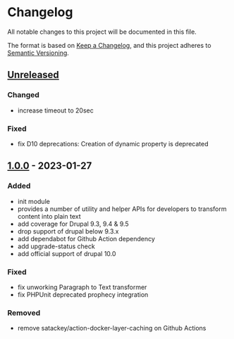 # Changelog
All notable changes to this project will be documented in this file.

The format is based on [Keep a Changelog](https://keepachangelog.com/en/1.0.0/),
and this project adheres to [Semantic Versioning](https://semver.org/spec/v2.0.0.html).

## [Unreleased]
### Changed
- increase timeout to 20sec

### Fixed
- fix D10 deprecations: Creation of dynamic property is deprecated

## [1.0.0] - 2023-01-27
### Added
- init module
- provides a number of utility and helper APIs for developers to transform content into plain text
- add coverage for Drupal 9.3, 9.4 & 9.5
- drop support of drupal below 9.3.x
- add dependabot for Github Action dependency
- add upgrade-status check
- add official support of drupal 10.0

### Fixed
- fix unworking Paragraph to Text transformer
- fix PHPUnit deprecated prophecy integration

### Removed
- remove satackey/action-docker-layer-caching on Github Actions

[Unreleased]: https://github.com/antistatique/drupal-entity-to-text/compare/1.0.0...HEAD
[1.0.0]: https://github.com/antistatique/drupal-entity-to-text/releases/tag/1.0.0
